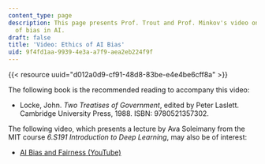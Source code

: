 ```yaml
---
content_type: page
description: This page presents Prof. Trout and Prof. Minkov's video on the problem
  of bias in AI.
draft: false
title: 'Video: Ethics of AI Bias'
uid: 9f4fd1aa-9939-4e3a-a7f9-aea2eb224f9f
---
```

{{< resource uuid="d012a0d9-cf91-48d8-83be-e4e4be6cff8a" >}}

The following book is the recommended reading to accompany this video:

- Locke, John. *Two Treatises of Government*, edited by Peter Laslett. Cambridge University Press, 1988. ISBN: 9780521357302.

The following video, which presents a lecture by Ava Soleimany from the MIT course *6.S191 Introduction to Deep Learning*, may also be of interest: 

- [AI Bias and Fairness (YouTube)](https://www.youtube.com/watch?v=wmyVODy_WD8&list=PLtBw6njQRU-rwp5__7C0oIVt26ZgjG9NI&index=18)